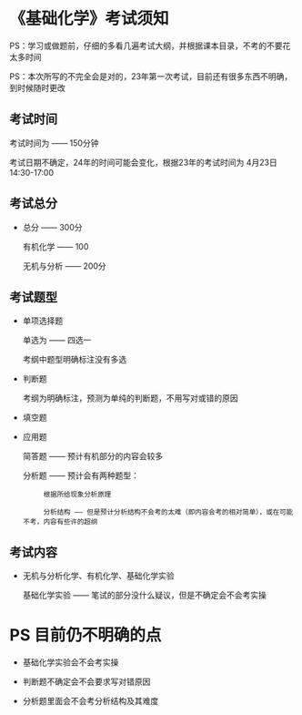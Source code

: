# 《基础化学》考试须知

PS：学习或做题前，仔细的多看几遍考试大纲，并根据课本目录，不考的不要花太多时间

PS：本次所写的不完全会是对的，23年第一次考试，目前还有很多东西不明确，到时候随时更改

## 考试时间
 
考试时间为 —— 150分钟

考试日期不确定，24年的时间可能会变化，根据23年的考试时间为 4月23日 14:30-17:00

## 考试总分

- 总分 —— 300分

  有机化学 —— 100

  无机与分析 —— 200分

## 考试题型

- 单项选择题

  单选为 —— 四选一

  考纲中题型明确标注没有多选
  
- 判断题

  考纲为明确标注，预测为单纯的判断题，不用写对或错的原因
  
- 填空题

- 应用题

  简答题 —— 预计有机部分的内容会较多
  
  分析题 —— 预计会有两种题型： 
  
           根据所给现象分析原理
  
           分析结构 —— 但是预计分析结构不会考的太难（即内容会考的相对简单），或在可能不考，内容有些许的超纲
           
 ## 考试内容
 
- 无机与分析化学、有机化学、基础化学实验

   基础化学实验 —— 笔试的部分没什么疑议，但是不确定会不会考实操
   
 # PS 目前仍不明确的点
 
- 基础化学实验会不会考实操

- 判断题不确定会不会要求写对错原因

- 分析题里面会不会考分析结构及其难度

